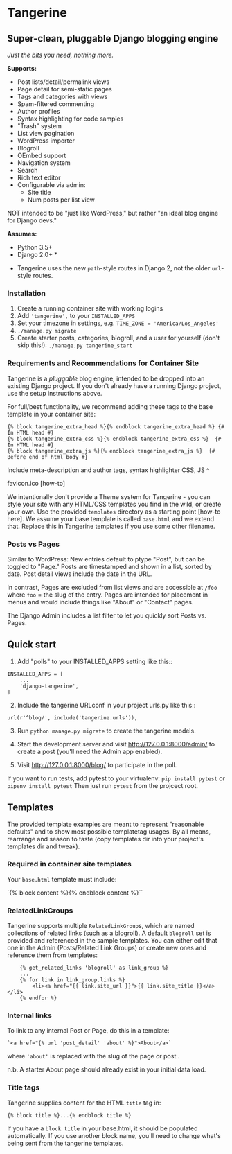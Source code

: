 # Tangerine

## Super-clean, pluggable Django blogging engine

*Just the bits you need, nothing more.*

**Supports:**

- Post lists/detail/permalink views
- Page detail for semi-static pages
- Tags and categories with views
- Spam-filtered commenting
- Author profiles
- Syntax highlighting for code samples
- "Trash" system
- List view pagination
- WordPress importer
- Blogroll
- OEmbed support
- Navigation system
- Search
- Rich text editor
- Configurable via admin:
    - Site title
    - Num posts per list view

NOT intended to be "just like WordPress," but rather "an ideal blog engine for Django devs."

**Assumes:**

- Python 3.5+
- Django 2.0+ *

* Tangerine uses the new `path`-style routes in Django 2, not the older `url`-style routes.

### Installation

1. Create a running container site with working logins
1. Add `'tangerine',` to your `INSTALLED_APPS`
1. Set your timezone in settings, e.g. `TIME_ZONE = 'America/Los_Angeles'`
1. `./manage.py migrate`
1. Create starter posts, categories, blogroll, and a user for yourself (don't skip this!):
`./manage.py tangerine_start`

### Requirements and Recommendations for Container Site

Tangerine is a *pluggable* blog engine, intended to be dropped into an existing Django project. If you don't already have a running Django project, use the setup instructions above.

For full/best functionality, we recommend adding these tags to the base template in your container site:

```
{% block tangerine_extra_head %}{% endblock tangerine_extra_head %} {# In HTML head #}
{% block tangerine_extra_css %}{% endblock tangerine_extra_css %}  {# In HTML head #}
{% block tangerine_extra_js %}{% endblock tangerine_extra_js %}  {# Before end of html body #}
```

Include meta-description and author tags, syntax highlighter CSS, JS ^

favicon.ico [how-to]

We intentionally don't provide a Theme system for Tangerine - you can style your site with any HTML/CSS templates you find in the wild, or create your own. Use the provided `templates` directory as a starting point [how-to here]. We assume your base template is called `base.html` and we extend that. Replace this in Tangerine templates if you use some other filename.

### Posts vs Pages

Similar to WordPress: New entries default to ptype "Post", but can be toggled to "Page." Posts are timestamped and shown in a list, sorted by date. Post detail views include the date in the URL.

In contrast, Pages are excluded from list views and are accessible at `/foo` where `foo` = the slug of the entry. Pages are intended for placement in menus and would include things like "About" or "Contact" pages.

The Django Admin includes a list filter to let you quickly sort Posts vs. Pages.

Quick start
-----------

1. Add "polls" to your INSTALLED_APPS setting like this::

```
INSTALLED_APPS = [
    ...
    'django-tangerine',
]
```

2. Include the tangerine URLconf in your project urls.py like this::

`url(r'^blog/', include('tangerine.urls')),`

3. Run `python manage.py migrate` to create the tangerine models.

4. Start the development server and visit http://127.0.0.1:8000/admin/
   to create a post (you'll need the Admin app enabled).

5. Visit http://127.0.0.1:8000/blog/ to participate in the poll.

If you want to run tests, add pytest to your virtualenv:
`pip install pytest` or `pipenv install pytest`
Then just run `pytest` from the projcect root.


## Templates

The provided template examples are meant to represent "reasonable defaults" and to show most possible templatetag usages. By all means, rearrange and season to taste (copy templates dir into your project's templates dir and tweak).

### Required in container site templates

Your `base.html` template must include:

`{% block content %}{% endblock content %}``

### RelatedLinkGroups

Tangerine supports multiple `RelatedLinkGroup`s, which are named collections of related links (such as a blogroll). A default `blogroll` set is provided and referenced in the sample templates. You can either edit that one in the Admin (Posts/Related Link Groups) or create new ones and reference them from templates:

```
    {% get_related_links 'blogroll' as link_group %}
    ...
    {% for link in link_group.links %}
        <li><a href="{{ link.site_url }}">{{ link.site_title }}</a></li>
    {% endfor %}
```

### Internal links

To link to any internal Post or Page, do this in a template:

    `<a href="{% url 'post_detail' 'about' %}">About</a>`

where `'about'` is replaced with the slug of the page or post .

n.b. A starter About page should already exist in your initial data load.

### Title tags

Tangerine supplies content for the HTML `title` tag in:

`{% block title %}...{% endblock title %}`

If you have a `block title` in your base.html, it should be populated automatically. If you use another block name, you'll need to change what's being sent from the tangerine templates.

